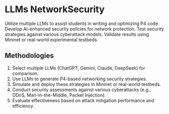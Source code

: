 # LLMs NetworkSecurity


Utilize multiple LLMs to assist students in writing and optimizing P4 code.
Develop AI-enhanced security policies for network protection.
Test security strategies against various cyberattack models.
Validate results using Mininet or real-world experimental testbeds.

## Methodologies
1. Select multiple LLMs (ChatGPT, Gemini, Claude, DeepSeek) for
comparison.
2. Use LLMs to generate P4-based networking security strategies.
3. Simulate and deploy these strategies in Mininet or real-world testbeds.
4. Conduct security assessments against various cyberattacks (e.g.,
DDoS, Man-in-the-Middle, Packet Injection).
5. Evaluate effectiveness based on attack mitigation performance and
efficiency.
